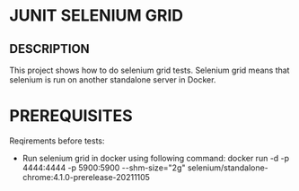 JUNIT SELENIUM GRID
===================


DESCRIPTION
-----------

This project shows how to do selenium grid tests. 
Selenium grid means that selenium is run on another standalone server in Docker.


PREREQUISITES
=============

Reqirements before tests:
- Run selenium grid in docker using following command: docker run -d -p 4444:4444 -p 5900:5900 --shm-size="2g" selenium/standalone-chrome:4.1.0-prerelease-20211105
